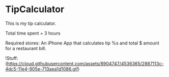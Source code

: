 TipCalculator
=============

This is my tip calculator. 

Total time spent = 3 hours

Required stores:
An iPhone App that calculates tip %s and total $ amount for a restaurant bill.


!Stuff:(https://cloud.githubusercontent.com/assets/8904747/4536365/2887113c-4dc5-11e4-905e-713aea1d1086.gif)

